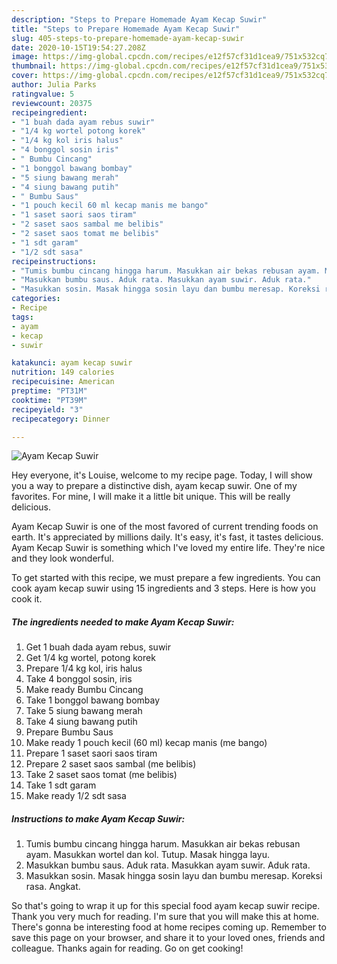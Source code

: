 ```yaml
---
description: "Steps to Prepare Homemade Ayam Kecap Suwir"
title: "Steps to Prepare Homemade Ayam Kecap Suwir"
slug: 405-steps-to-prepare-homemade-ayam-kecap-suwir
date: 2020-10-15T19:54:27.208Z
image: https://img-global.cpcdn.com/recipes/e12f57cf31d1cea9/751x532cq70/ayam-kecap-suwir-foto-resep-utama.jpg
thumbnail: https://img-global.cpcdn.com/recipes/e12f57cf31d1cea9/751x532cq70/ayam-kecap-suwir-foto-resep-utama.jpg
cover: https://img-global.cpcdn.com/recipes/e12f57cf31d1cea9/751x532cq70/ayam-kecap-suwir-foto-resep-utama.jpg
author: Julia Parks
ratingvalue: 5
reviewcount: 20375
recipeingredient:
- "1 buah dada ayam rebus suwir"
- "1/4 kg wortel potong korek"
- "1/4 kg kol iris halus"
- "4 bonggol sosin iris"
- " Bumbu Cincang"
- "1 bonggol bawang bombay"
- "5 siung bawang merah"
- "4 siung bawang putih"
- " Bumbu Saus"
- "1 pouch kecil 60 ml kecap manis me bango"
- "1 saset saori saos tiram"
- "2 saset saos sambal me belibis"
- "2 saset saos tomat me belibis"
- "1 sdt garam"
- "1/2 sdt sasa"
recipeinstructions:
- "Tumis bumbu cincang hingga harum. Masukkan air bekas rebusan ayam. Masukkan wortel dan kol. Tutup. Masak hingga layu."
- "Masukkan bumbu saus. Aduk rata. Masukkan ayam suwir. Aduk rata."
- "Masukkan sosin. Masak hingga sosin layu dan bumbu meresap. Koreksi rasa. Angkat."
categories:
- Recipe
tags:
- ayam
- kecap
- suwir

katakunci: ayam kecap suwir 
nutrition: 149 calories
recipecuisine: American
preptime: "PT31M"
cooktime: "PT39M"
recipeyield: "3"
recipecategory: Dinner

---
```



![Ayam Kecap Suwir](https://img-global.cpcdn.com/recipes/e12f57cf31d1cea9/751x532cq70/ayam-kecap-suwir-foto-resep-utama.jpg)

Hey everyone, it's Louise, welcome to my recipe page. Today, I will show you a way to prepare a distinctive dish, ayam kecap suwir. One of my favorites. For mine, I will make it a little bit unique. This will be really delicious.

Ayam Kecap Suwir is one of the most favored of current trending foods on earth. It's appreciated by millions daily. It's easy, it's fast, it tastes delicious. Ayam Kecap Suwir is something which I've loved my entire life. They're nice and they look wonderful.




To get started with this recipe, we must prepare a few ingredients. You can cook ayam kecap suwir using 15 ingredients and 3 steps. Here is how you cook it.

<!--inarticleads1-->

##### The ingredients needed to make Ayam Kecap Suwir:

1. Get 1 buah dada ayam rebus, suwir
1. Get 1/4 kg wortel, potong korek
1. Prepare 1/4 kg kol, iris halus
1. Take 4 bonggol sosin, iris
1. Make ready  Bumbu Cincang
1. Take 1 bonggol bawang bombay
1. Take 5 siung bawang merah
1. Take 4 siung bawang putih
1. Prepare  Bumbu Saus
1. Make ready 1 pouch kecil (60 ml) kecap manis (me bango)
1. Prepare 1 saset saori saos tiram
1. Prepare 2 saset saos sambal (me belibis)
1. Take 2 saset saos tomat (me belibis)
1. Take 1 sdt garam
1. Make ready 1/2 sdt sasa




<!--inarticleads2-->

##### Instructions to make Ayam Kecap Suwir:

1. Tumis bumbu cincang hingga harum. Masukkan air bekas rebusan ayam. Masukkan wortel dan kol. Tutup. Masak hingga layu.
1. Masukkan bumbu saus. Aduk rata. Masukkan ayam suwir. Aduk rata.
1. Masukkan sosin. Masak hingga sosin layu dan bumbu meresap. Koreksi rasa. Angkat.




So that's going to wrap it up for this special food ayam kecap suwir recipe. Thank you very much for reading. I'm sure that you will make this at home. There's gonna be interesting food at home recipes coming up. Remember to save this page on your browser, and share it to your loved ones, friends and colleague. Thanks again for reading. Go on get cooking!
